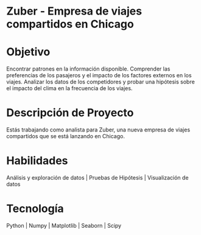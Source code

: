 # Zuber - Empresa de viajes compartidos en Chicago
# Objetivo
Encontrar patrones en la información disponible. Comprender las preferencias de los pasajeros y el impacto de los factores externos en los viajes. Analizar los datos de los competidores y probar una hipótesis sobre el impacto del clima en la frecuencia de los viajes.


# Descripción de Proyecto
Estás trabajando como analista para Zuber, una nueva empresa de viajes compartidos que se está lanzando en Chicago.

# Habilidades
Análisis y exploración de datos | Pruebas de Hipótesis | Visualización de datos

# Tecnología
Python | Numpy | Matplotlib | Seaborn | Scipy
